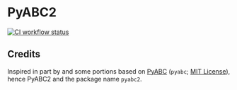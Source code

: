 # PyABC2

[![CI workflow status](https://github.com/zmoon/PyABC2/actions/workflows/ci.yml/badge.svg)](https://github.com/zmoon/PyABC2/actions/workflows/ci.yml)

## Credits

Inspired in part by and some portions based on [PyABC](https://github.com/campagnola/pyabc) (`pyabc`; [MIT License](https://github.com/campagnola/pyabc/blob/master/LICENSE.txt)), hence PyABC2 and the package name `pyabc2`.
